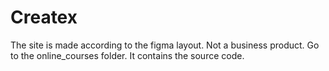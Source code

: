 # Createx
 The site is made according to the figma layout. Not a business product.
 Go to the online_courses folder. It contains the source code.

